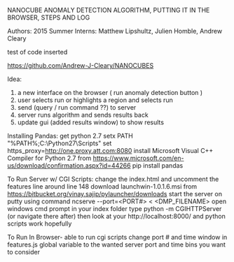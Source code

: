 NANOCUBE ANOMALY DETECTION ALGORITHM, PUTTING IT IN THE BROWSER, STEPS AND LOG


Authors: 2015 Summer Interns: Matthew Lipshultz, Julien Homble, Andrew Cleary

test of code inserted

https://github.com/Andrew-J-Cleary/NANOCUBES

Idea:
1. a new interface on the browser  ( run anomaly detection button )
2. user selects run or highlights a region and selects run
3. send (query / run command ??) to server
4. server runs algorithm and sends results back
5. update gui (added results window) to show results

Installing Pandas:
get python 2.7
setx PATH "%PATH%;C:\Python27\Scripts"
set https_proxy=http://one.proxy.att.com:8080
install  Microsoft Visual C++ Compiler for Python 2.7  from  https://www.microsoft.com/en-us/download/confirmation.aspx?id=44266
pip install pandas

To Run Server w/ CGI Scripts:
change the index.html and uncomment the features line around line 148
download launchwin-1.0.1.6.msi from https://bitbucket.org/vinay.sajip/pylauncher/downloads
start the server on putty using command    ncserve --port=<PORT#> < <DMP_FILENAME>
open windows cmd prompt
in your index folder type python -m CGIHTTPServer  (or navigate there after)
then look at your http://localhost:8000/ and python scripts work hopefully 

To Run In Browser-
able to run cgi scripts
change port # and time window in features.js global variable to the wanted server port and time bins you want to consider
